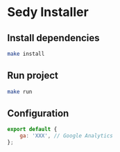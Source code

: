 # Sedy Installer

## Install dependencies

```bash
make install
```

## Run project

```bash
make run
```

## Configuration

```js
export default {
    ga: 'XXX', // Google Analytics
};

```

